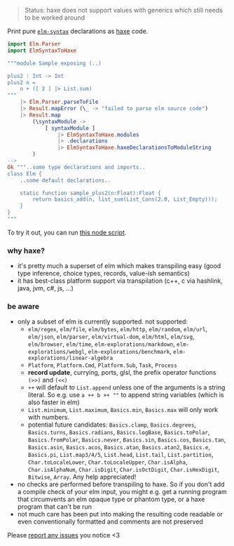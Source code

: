 > Status: haxe does not support values with generics which still needs to be worked around

Print pure [`elm-syntax`](https://dark.elm.dmy.fr/packages/stil4m/elm-syntax/latest/) declarations as
[haxe](https://haxe.org/) code.

```elm
import Elm.Parser
import ElmSyntaxToHaxe

"""module Sample exposing (..)

plus2 : Int -> Int
plus2 n =
    n + ([ 2 ] |> List.sum)
"""
    |> Elm.Parser.parseToFile
    |> Result.mapError (\_ -> "failed to parse elm source code")
    |> Result.map
        (\syntaxModule ->
            [ syntaxModule ]
                |> ElmSyntaxToHaxe.modules
                |> .declarations
                |> ElmSyntaxToHaxe.haxeDeclarationsToModuleString
        )
-->
Ok """..some type declarations and imports..
class Elm {
    ..some default declarations..

    static function sample_plus2(n:Float):Float {
        return basics_add(n, list_sum(List_Cons(2.0, List_Empty)));
    }
}
"""
```

To try it out, you can
run [this node script](https://github.com/lue-bird/elm-syntax-to-haxe/tree/main/node-elm-to-haxe).

### why haxe?
-   it's pretty much a superset of elm which makes transpiling easy (good type inference, choice types, records, value-ish semantics)
-   it has best-class platform support via transpilation (c++, c via hashlink, java, jvm, c#, js, ...)

### be aware

-   only a subset of elm is currently supported. not supported:
    -   `elm/regex`, `elm/file`, `elm/bytes`, `elm/http`, `elm/random`, `elm/url`, `elm/json`, `elm/parser`, `elm/virtual-dom`,
        `elm/html`, `elm/svg`, `elm/browser`, `elm/time`, `elm-explorations/markdown`, `elm-explorations/webgl`, `elm-explorations/benchmark`, `elm-explorations/linear-algebra`
    -   `Platform`, `Platform.Cmd`, `Platform.Sub`, `Task`, `Process`
    -   **record update**, currying, ports, glsl, the prefix operator functions `(>>)` and `(<<)`
    -   `++` will default to `List.append` unless one of the arguments is a string literal. So e.g. use `a ++ b ++ ""` to append string variables (which is also faster in elm)
    - `List.minimum`, `List.maximum`, `Basics.min`, `Basics.max` will only work with numbers.
    -   potential future candidates: `Basics.clamp`, `Basics.degrees`, `Basics.turns`,
        `Basics.radians`, `Basics.logBase`, `Basics.toPolar`, `Basics.fromPolar`, `Basics.never`, `Basics.sin`, `Basics.cos`, `Basics.tan`, `Basics.asin`, `Basics.acos`, `Basics.atan`, `Basics.atan2`, `Basics.e`, `Basics.pi`,
        `List.map3/4/5`, `List.head`, `List.tail`, `List.partition`, `Char.toLocaleLower`, `Char.toLocaleUpper`, `Char.isAlpha`, `Char.isAlphaNum`, `Char.isDigit`, `Char.isOctDigit`, `Char.isHexDigit`, `Bitwise`, `Array`.
        Any help appreciated!
-   no checks are performed before transpiling to haxe. So if you don't add a compile check of your elm input,
    you might e.g. get a running program that circumvents an elm opaque type or phantom type, or a haxe program that can't be run
-   not much care has been put into making the resulting code readable or even conventionally formatted
    and comments are not preserved

Please [report any issues](https://github.com/lue-bird/elm-syntax-to-haxe/issues/new) you notice <3
